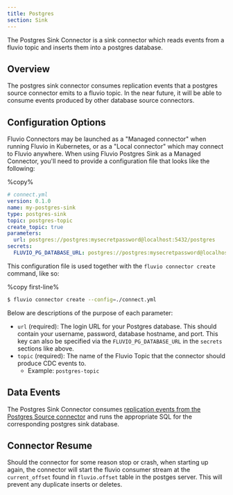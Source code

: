 ```yaml
---
title: Postgres
section: Sink
---
```


The Postgres Sink Connector is a sink connector which reads events from a
fluvio topic and inserts them into a postgres database.

## Overview

The postgres sink connector consumes replication events that a postgres
source connector emits to a fluvio topic. In the near future, it will be able
to consume events produced by other database source connectors.


## Configuration Options

Fluvio Connectors may be launched as a "Managed connector" when running Fluvio
in Kubernetes, or as a "Local connector" which may connect to Fluvio anywhere.
When using Fluvio Postgres Sink as a Managed Connector, you'll need to provide a
configuration file that looks like the following:

%copy%
```yaml
# connect.yml
version: 0.1.0
name: my-postgres-sink
type: postgres-sink
topic: postgres-topic
create_topic: true
parameters:
  url: postgres://postgres:mysecretpassword@localhost:5432/postgres
secrets:
  FLUVIO_PG_DATABASE_URL: postgres://postgres:mysecretpassword@localhost:5432/postgres
```

This configuration file is used together with the `fluvio connector create` command, like so:

%copy first-line%
```bash
$ fluvio connector create --config=./connect.yml
```

Below are descriptions of the purpose of each parameter:

- `url` (required): The login URL for your Postgres database. This should contain
  your username, password, database hostname, and port. This key can also be specified
 via the `FLUVIO_PG_DATABASE_URL` in the `secrets` sections like above.
- `topic` (required): The name of the Fluvio Topic that the connector should
  produce CDC events to.
  - Example: `postgres-topic`

## Data Events

The Postgres Sink Connector consumes [replication events from the Postgres
Source connector](/connectors/sources/postgresql/#data-events) and runs the
appropriate SQL for the corresponding postgres sink database.

## Connector Resume

Should the connector for some reason stop or crash, when starting up again, the
connector will start the fluvio consumer stream at the `current_offset` found
in `fluvio.offset` table in the postges server. This will prevent any duplicate
inserts or deletes.
